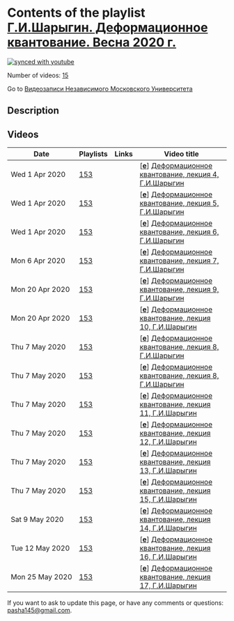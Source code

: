 # Contents of the playlist [Г.И.Шарыгин. Деформационное квантование. Весна 2020 г.](https://www.youtube.com/playlist?list=PLp9ABVh6_x4EcJ2TxH3xGkBZFnAkpI9Gr)

[![synced with youtube](https://img.shields.io/github/last-commit/mathphysschool/mathphysschool.github.io/autoupdate1?label=synced%20with%20youtube)](#)

Number of videos: [15](#videos)

Go to [Видеозаписи Независимого Московского Университета](../README.md)

## Description



## Videos

|Date|Playlists|Links|Video title|
|---|---|---|---|
| Wed&nbsp;1&nbsp;Apr&nbsp;2020 | [153](../playlists/153 "Г.И.Шарыгин. Деформационное квантование. Весна 2020 г.") |  | [[**e**](https://studio.youtube.com/video/XPo6bs9vSW8/edit "Edit")] [Деформационное квантование, лекция 4, Г.И.Шарыгин](https://www.youtube.com/watch?v=XPo6bs9vSW8&list=PLp9ABVh6_x4EcJ2TxH3xGkBZFnAkpI9Gr) |
| Wed&nbsp;1&nbsp;Apr&nbsp;2020 | [153](../playlists/153 "Г.И.Шарыгин. Деформационное квантование. Весна 2020 г.") |  | [[**e**](https://studio.youtube.com/video/5Xko74M_Dk4/edit "Edit")] [Деформационное квантование, лекция 5, Г.И.Шарыгин](https://www.youtube.com/watch?v=5Xko74M_Dk4&list=PLp9ABVh6_x4EcJ2TxH3xGkBZFnAkpI9Gr) |
| Wed&nbsp;1&nbsp;Apr&nbsp;2020 | [153](../playlists/153 "Г.И.Шарыгин. Деформационное квантование. Весна 2020 г.") |  | [[**e**](https://studio.youtube.com/video/MBI0vXyEdFM/edit "Edit")] [Деформационное квантование, лекция 6, Г.И.Шарыгин](https://www.youtube.com/watch?v=MBI0vXyEdFM&list=PLp9ABVh6_x4EcJ2TxH3xGkBZFnAkpI9Gr) |
| Mon&nbsp;6&nbsp;Apr&nbsp;2020 | [153](../playlists/153 "Г.И.Шарыгин. Деформационное квантование. Весна 2020 г.") |  | [[**e**](https://studio.youtube.com/video/diBn0OIu86M/edit "Edit")] [Деформационное квантование, лекция 7, Г.И.Шарыгин](https://www.youtube.com/watch?v=diBn0OIu86M&list=PLp9ABVh6_x4EcJ2TxH3xGkBZFnAkpI9Gr) |
| Mon&nbsp;20&nbsp;Apr&nbsp;2020 | [153](../playlists/153 "Г.И.Шарыгин. Деформационное квантование. Весна 2020 г.") |  | [[**e**](https://studio.youtube.com/video/fTx2tcG7Mf8/edit "Edit")] [Деформационное квантование, лекция 9, Г.И.Шарыгин](https://www.youtube.com/watch?v=fTx2tcG7Mf8&list=PLp9ABVh6_x4EcJ2TxH3xGkBZFnAkpI9Gr) |
| Mon&nbsp;20&nbsp;Apr&nbsp;2020 | [153](../playlists/153 "Г.И.Шарыгин. Деформационное квантование. Весна 2020 г.") |  | [[**e**](https://studio.youtube.com/video/eO-detZZ2wQ/edit "Edit")] [Деформационное квантование, лекция 10, Г.И.Шарыгин](https://www.youtube.com/watch?v=eO-detZZ2wQ&list=PLp9ABVh6_x4EcJ2TxH3xGkBZFnAkpI9Gr) |
| Thu&nbsp;7&nbsp;May&nbsp;2020 | [153](../playlists/153 "Г.И.Шарыгин. Деформационное квантование. Весна 2020 г.") |  | [[**e**](https://studio.youtube.com/video/Z8wDA5It1kY/edit "Edit")] [Деформационное квантование, лекция 8, Г.И.Шарыгин](https://www.youtube.com/watch?v=Z8wDA5It1kY&list=PLp9ABVh6_x4EcJ2TxH3xGkBZFnAkpI9Gr) |
| Thu&nbsp;7&nbsp;May&nbsp;2020 | [153](../playlists/153 "Г.И.Шарыгин. Деформационное квантование. Весна 2020 г.") |  | [[**e**](https://studio.youtube.com/video/Z8wDA5It1kY/edit "Edit")] [Деформационное квантование, лекция 8, Г.И.Шарыгин](https://www.youtube.com/watch?v=Z8wDA5It1kY&list=PLp9ABVh6_x4EcJ2TxH3xGkBZFnAkpI9Gr) |
| Thu&nbsp;7&nbsp;May&nbsp;2020 | [153](../playlists/153 "Г.И.Шарыгин. Деформационное квантование. Весна 2020 г.") |  | [[**e**](https://studio.youtube.com/video/j_joEssuhIU/edit "Edit")] [Деформационное квантование, лекция 11, Г.И.Шарыгин](https://www.youtube.com/watch?v=j_joEssuhIU&list=PLp9ABVh6_x4EcJ2TxH3xGkBZFnAkpI9Gr) |
| Thu&nbsp;7&nbsp;May&nbsp;2020 | [153](../playlists/153 "Г.И.Шарыгин. Деформационное квантование. Весна 2020 г.") |  | [[**e**](https://studio.youtube.com/video/RQDbTZ5OriE/edit "Edit")] [Деформационное квантование, лекция 12, Г.И.Шарыгин](https://www.youtube.com/watch?v=RQDbTZ5OriE&list=PLp9ABVh6_x4EcJ2TxH3xGkBZFnAkpI9Gr) |
| Thu&nbsp;7&nbsp;May&nbsp;2020 | [153](../playlists/153 "Г.И.Шарыгин. Деформационное квантование. Весна 2020 г.") |  | [[**e**](https://studio.youtube.com/video/twh46opZUew/edit "Edit")] [Деформационное квантование, лекция 13, Г.И.Шарыгин](https://www.youtube.com/watch?v=twh46opZUew&list=PLp9ABVh6_x4EcJ2TxH3xGkBZFnAkpI9Gr) |
| Thu&nbsp;7&nbsp;May&nbsp;2020 | [153](../playlists/153 "Г.И.Шарыгин. Деформационное квантование. Весна 2020 г.") |  | [[**e**](https://studio.youtube.com/video/cUmyFOF_Bto/edit "Edit")] [Деформационное квантование, лекция 15, Г.И.Шарыгин](https://www.youtube.com/watch?v=cUmyFOF_Bto&list=PLp9ABVh6_x4EcJ2TxH3xGkBZFnAkpI9Gr) |
| Sat&nbsp;9&nbsp;May&nbsp;2020 | [153](../playlists/153 "Г.И.Шарыгин. Деформационное квантование. Весна 2020 г.") |  | [[**e**](https://studio.youtube.com/video/4EcmMVYVzhM/edit "Edit")] [Деформационное квантование, лекция 14, Г.И.Шарыгин](https://www.youtube.com/watch?v=4EcmMVYVzhM&list=PLp9ABVh6_x4EcJ2TxH3xGkBZFnAkpI9Gr) |
| Tue&nbsp;12&nbsp;May&nbsp;2020 | [153](../playlists/153 "Г.И.Шарыгин. Деформационное квантование. Весна 2020 г.") |  | [[**e**](https://studio.youtube.com/video/Md4ADuCfgxY/edit "Edit")] [Деформационное квантование, лекция 16, Г.И.Шарыгин](https://www.youtube.com/watch?v=Md4ADuCfgxY&list=PLp9ABVh6_x4EcJ2TxH3xGkBZFnAkpI9Gr) |
| Mon&nbsp;25&nbsp;May&nbsp;2020 | [153](../playlists/153 "Г.И.Шарыгин. Деформационное квантование. Весна 2020 г.") |  | [[**e**](https://studio.youtube.com/video/KYiSsrAVNeY/edit "Edit")] [Деформационное квантование, лекция 17, Г.И.Шарыгин](https://www.youtube.com/watch?v=KYiSsrAVNeY&list=PLp9ABVh6_x4EcJ2TxH3xGkBZFnAkpI9Gr) |


 If you want to ask to update this page, or have any comments or questions: <pasha145@gmail.com>.